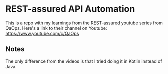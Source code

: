# REST-assured API Automation
This is a repo with my learnings from the REST-assured youtube series from QaOps. Here's a link to their channel on Youtube: https://www.youtube.com/c/QaOps

## Notes

The only difference from the videos is that I tried doing it in Kotlin instead of Java.
